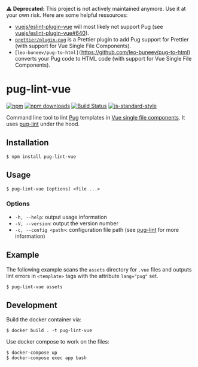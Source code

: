 :warning: **Deprecated:** This project is not actively maintained anymore. Use it at your own risk. Here are some helpful ressources:

- [vuejs/eslint-plugin-vue]() will most likely  not support Pug (see [vuejs/eslint-plugin-vue#640](https://github.com/vuejs/eslint-plugin-vue/issues/640#issuecomment-437631774)).
- [`prettier/plugin-pug`](https://github.com/prettier/plugin-pug) is a Prettier plugin to add Pug support for Prettier (with support for Vue Single File Components).
- [`leo-buneev/pug-to-html](`https://github.com/leo-buneev/pug-to-html) converts your Pug code to HTML code (with support for Vue Single File Components).

# pug-lint-vue

[![npm](https://img.shields.io/npm/v/pug-lint-vue.svg?style=flat-square)](https://www.npmjs.com/package/pug-lint-vue)
[![npm downloads](https://img.shields.io/npm/dt/pug-lint-vue.svg?style=flat-square)](https://www.npmjs.com/package/pug-lint-vue)
[![Build Status](https://img.shields.io/travis/sourceboat/pug-lint-vue.svg?style=flat-square)](https://travis-ci.org/sourceboat/pug-lint-vue)
[![js-standard-style](https://img.shields.io/badge/code%20style-standard-brightgreen.svg?style=flat-square)](http://standardjs.com/)

Command line tool to lint [Pug](https://github.com/pugjs/pug) templates in [Vue single file components](https://vuejs.org/v2/guide/single-file-components.html). It uses [pug-lint](https://github.com/pugjs/pug-lint) under the hood.

## Installation

```
$ npm install pug-lint-vue
```

## Usage

```
$ pug-lint-vue [options] <file ...>
```

### Options

* `-h, --help`: output usage information
* `-V, --version`: output the version number
* `-c, --config <path>`: configuration file path (see [pug-lint](https://github.com/pugjs/pug-lint#configuration-file) for more information)


## Example

The following example scans the `assets` directory for `.vue` files and outputs lint errors in `<template>` tags with the attribute `lang="pug"` set. 

```
$ pug-lint-vue assets
```

## Development

Build the docker container via:

```
$ docker build . -t pug-lint-vue
```

Use docker compose to work on the files:

```
$ docker-compose up
$ docker-compose exec app bash
```

